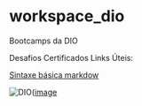 # workspace_dio
Bootcamps da DIO

Desafios
Certificados
Links Úteis:

[Sintaxe básica markdow](https://www.markdownguide.org/basic-syntax/)

![DIO](https://www.dio.me/)([image](https://user-images.githubusercontent.com/104983437/172017356-2052c103-3733-4aec-b5bb-cbf4fbeee616.png)

